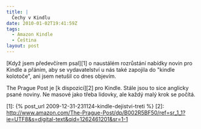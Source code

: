 ```yaml
---
title: |
  Čechy v Kindlu
date: 2010-01-02T19:41:59Z
tags:
  - Amazon Kindle
  - Čeština
layout: post
---
```

[Když jsem předevčírem psal][1] o naustálém rozrůstání nabídky novin pro Kindle a přáním, aby se vydavatelství u nás také zapojila do "kindle kolotoče", ani jsem netušil co dnes objevím.

The Prague Post je [k dispozici][2] pro Kindle. Stále jsou to sice anglicky psané noviny. Ne masové jako třeba lidovky, ale každý malý krok se počítá.

[1]: {% post_url 2009-12-31-231124-kindle-dejistvi-treti %}
[2]: http://www.amazon.com/The-Prague-Post/dp/B002R5BF50/ref=sr_1_1?ie=UTF8&s=digital-text&qid=1262461201&sr=1-1